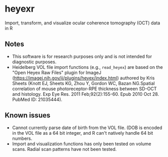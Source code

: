 # heyexr
Import, transform, and visualize ocular coherence tomography (OCT) data in R

## Notes

* This software is for research purposes only and is not intended for diagnostic purposes.
* Heidelberg VOL file import functions (e.g., `read_heyex`) are based on the "Open Heyex Raw Files" plugin for ImageJ (https://imagej.nih.gov/ij/plugins/heyex/index.html) authored by Kris Sheets (Knott EJ, Sheets KG, Zhou Y, Gordon WC, Bazan NG.Spatial correlation of mouse photoreceptor-RPE thickness between SD-OCT and histology. Exp Eye Res. 2011 Feb;92(2):155-60. Epub 2010 Oct 28. PubMed ID: 21035444).

## Known issues

* Cannot currently parse date of birth from the VOL file. (DOB is encoded in the VOL file as a 64 bit integer, and R can't natively handle 64 bit numbers.
* Import and visualization functions has only been tested on volume scans. Radial scan patterns have not been tested.
